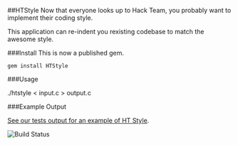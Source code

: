 ##HTStyle
Now that everyone looks up to Hack Team, you probably want to implement their coding style.

This application can re-indent you rexisting codebase to match the awesome style.

###Install
This is now a published gem.

    gem install HTStyle

###Usage

./htstyle < input.c > output.c

###Example Output

[See our tests output for an example of HT Style](https://github.com/technion/htstyle/blob/master/spec/example_output.c).

![Build Status](https://travis-ci.org/technion/htstyle.svg)
